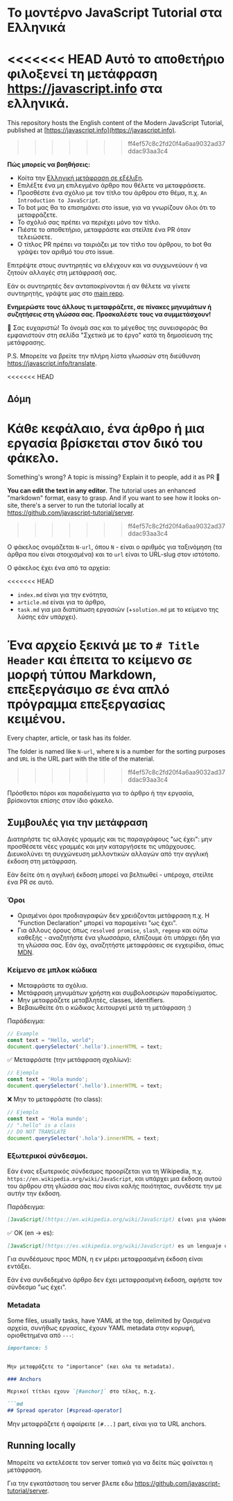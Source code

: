 # Το μοντέρνο JavaScript Tutorial στα Ελληνικά

<<<<<<< HEAD
Αυτό το αποθετήριο φιλοξενεί τη μετάφραση <https://javascript.info> στα ελληνικά.
=======
This repository hosts the English content of the Modern JavaScript Tutorial, published at [https://javascript.info](https://javascript.info).
>>>>>>> ff4ef57c8c2fd20f4a6aa9032ad37ddac93aa3c4

**Πώς μπορείς να βοηθήσεις:**

- Κοίτα την [Ελληνική μετάφραση σε εξέλιξη](https://github.com/javascript-tutorial/el.javascript.info/issues/1).
- Επιλέξτε ένα μη επιλεγμένο άρθρο που θέλετε να μεταφράσετε.
- Προσθέστε ένα σχόλιο με τον τίτλο του άρθρου στο θέμα, π.χ. `An Introduction to JavaScript`.
- Το bot μας θα το επισημάνει στο issue, για να γνωρίζουν όλοι ότι το μεταφράζετε.
- Το σχόλιό σας πρέπει να περιέχει μόνο τον τίτλο.
- Πιέστε το αποθετήριο, μεταφράστε και στείλτε ένα PR όταν τελειώσετε.
- Ο τίτλος PR πρέπει να ταιριάζει με τον τίτλο του άρθρου, το bot θα γράψει τον αριθμό του στο issue.	
		
Επιτρέψτε στους συντηρητές να ελέγχουν και να συγχωνεύουν ή να ζητούν αλλαγές στη μετάφρασή σας.
   
Εάν οι συντηρητές δεν ανταποκρίνονται ή αν θέλετε να γίνετε συντηρητής, γράψτε μας στο [main repo](https://github.com/javascript-tutorial/en.javascript.info/issues/new).
    
**Ενημερώστε τους άλλους τι μεταφράζετε, σε πίνακες μηνυμάτων ή συζητήσεις στη γλώσσα σας. Προσκαλέστε τους να συμμετάσχουν!**

🎉 Σας ευχαριστώ!
Το όνομά σας και το μέγεθος της συνεισφοράς θα εμφανιστούν στη σελίδα "Σχετικά με το έργο" κατά τη δημοσίευση της μετάφρασης.

P.S. Μπορείτε να βρείτε την πλήρη λίστα γλωσσών στη διεύθυνση <https://javascript.info/translate>.


<<<<<<< HEAD
## Δόμη

Κάθε κεφάλαιο, ένα άρθρο ή μια εργασία βρίσκεται στον δικό του φάκελο.
=======
Something's wrong? A topic is missing? Explain it to people, add it as PR 👏

**You can edit the text in any editor.** The tutorial uses an enhanced "markdown" format, easy to grasp. And if you want to see how it looks on-site, there's a server to run the tutorial locally at <https://github.com/javascript-tutorial/server>.
>>>>>>> ff4ef57c8c2fd20f4a6aa9032ad37ddac93aa3c4

Ο φάκελος ονομάζεται `N-url`, όπου `N` - είναι ο αριθμός για ταξινόμηση (τα άρθρα που είναι στοιχισμένα) και το `url` είναι το URL-slug στον ιστότοπο.

Ο φάκελος έχει ένα από τα αρχεία:

<<<<<<< HEAD
- `index.md` είναι για την ενότητα,
- `article.md` είναι για το άρθρο,
- `task.md` για μια διατύπωση εργασιών (+`solution.md` με το κείμενο της λύσης εάν υπάρχει).

Ένα αρχείο ξεκινά με το `# Title Header` και έπειτα το κείμενο σε μορφή τύπου Markdown, επεξεργάσιμο σε ένα απλό πρόγραμμα επεξεργασίας κειμένου.
=======
Every chapter, article, or task has its folder.

The folder is named like `N-url`, where `N` is a number for the sorting purposes and `URL` is the URL part with the title of the material.
>>>>>>> ff4ef57c8c2fd20f4a6aa9032ad37ddac93aa3c4

Πρόσθετοι πόροι και παραδείγματα για το άρθρο ή την εργασία, βρίσκονται επίσης στον ίδιο φάκελο.


## Συμβουλές για την μετάφραση

Διατηρήστε τις αλλαγές γραμμής και τις παραγράφους "ως έχει": μην προσθέσετε νέες γραμμές και μην καταργήσετε τις υπάρχουσες. Διευκολύνει τη συγχώνευση μελλοντικών αλλαγών από την αγγλική έκδοση στη μετάφραση. 

Εάν δείτε ότι η αγγλική έκδοση μπορεί να βελτιωθεί - υπέροχα, στείλτε ένα PR σε αυτό.

### Όροι

- Ορισμένοι όροι προδιαγραφών δεν χρειάζονται μετάφραση π.χ. Η "Function Declaration" μπορεί να παραμείνει "ως έχει". 
- Για άλλους όρους όπως `resolved promise`, `slash`, `regexp` και ούτω καθεξής - αναζητήστε ένα γλωσσάριο, ελπίζουμε ότι υπάρχει ήδη για τη γλώσσα σας. Εάν όχι, αναζητήστε μεταφράσεις σε εγχειρίδια, όπως [MDN](https://developer.mozilla.org/en-US/).

### Κείμενο σε μπλοκ κώδικα

- Μεταφράστε τα σχόλια.
- Μετάφραση μηνυμάτων χρήστη και συμβολοσειρών παραδείγματος.
- Μην μεταφράζετε μεταβλητές, classes, identifiers.
- Βεβαιωθείτε ότι ο κώδικας λειτουργεί μετά τη μετάφραση :)

Παράδειγμα:

```js
// Example
const text = "Hello, world";
document.querySelector('.hello').innerHTML = text;
```

✅ Μεταφράστε (την μετάφραση σχολίων):

```js
// Ejemplo
const text = 'Hola mundo';
document.querySelector('.hello').innerHTML = text;
```

❌ Μην το μεταφράστε (το class):

```js
// Ejemplo
const text = 'Hola mundo';
// ".hello" is a class
// DO NOT TRANSLATE
document.querySelector('.hola').innerHTML = text;
```


### Εξωτερικοί σύνδεσμοι.

Εάν ένας εξωτερικός σύνδεσμος προορίζεται για τη Wikipedia, π.χ. `https://en.wikipedia.org/wiki/JavaScript`, και υπάρχει μια έκδοση αυτού του άρθρου στη γλώσσα σας που είναι καλής ποιότητας, συνδέστε την με αυτήν την έκδοση.

Παράδειγμα:

```md
[JavaScript](https://en.wikipedia.org/wiki/JavaScript) είναι μια γλώσσα προγραμματισμού.
```

✅ OK (en -> es):

```md
[JavaScript](https://es.wikipedia.org/wiki/JavaScript) es un lenguaje de programación.
```

Για συνδέσμους προς MDN, η εν μέρει μεταφρασμένη έκδοση είναι εντάξει. 

Εάν ένα συνδεδεμένο άρθρο δεν έχει μεταφρασμένη έκδοση, αφήστε τον σύνδεσμο "ως έχει".

### Metadata

Some files, usually tasks, have YAML at the top, delimited by 
Ορισμένα αρχεία, συνήθως εργασίες, έχουν YAML metadata στην κορυφή, οριοθετημένα από `---`:

```md
importance: 5


Μην μεταφράζετε το "importance" (και ολα τα metadata).

### Anchors

Μερικοί τίτλοι εχουν `[#anchor]` στο τέλος, π.χ.

```md
## Spread operator [#spread-operator]

```

Μην μεταφράζετε ή  αφαίρειτε `[#...]` part, είναι για τα URL anchors.

## Running locally

Μπορείτε να εκτελέσετε τον server τοπικά για να δείτε πώς φαίνεται η μετάφραση.


Για την εγκατάσταση του server βλεπε εδω 
<https://github.com/javascript-tutorial/server>. 

